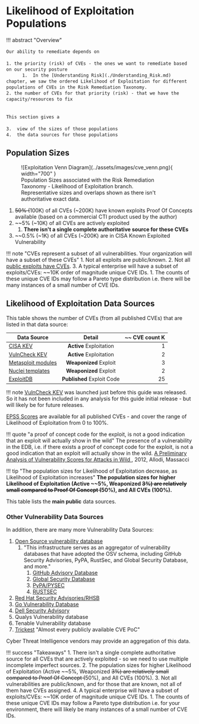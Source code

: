 # Likelihood of Exploitation Populations

!!! abstract "Overview"
    
    Our ability to remediate depends on 

    1. the priority (risk) of CVEs - the ones we want to remediate based on our security posture
          1.  In the [Understanding Risk](./Understanding_Risk.md) chapter, we saw the ordered Likelihood of Exploitation for different populations of CVEs in the Risk Remediation Taxonomy.
    2. the number of CVEs for that priority (risk) - that we have the capacity/resources to fix

   
    This section gives a

    3.  view of the sizes of those populations
    4.  the data sources for those populations

## Population Sizes

<figure markdown>
![Exploitation Venn Diagram](../assets/images/cve_venn.png){ width="700" }
<figcaption>Population Sizes associated with the Risk Remediation Taxonomy - Likelihood of Exploitation branch. <br>Representative sizes and overlaps shown as there isn't authoritative exact data.</figcaption>
</figure>

1. ~~50% (~~100K) of all CVEs (~200K) have known exploits Proof Of Concepts available (based on a commercial CTI product used by the author)
2. ~~5% (~10K) of all CVEs are actively exploited 
    1. **There isn't a single complete authoritative source for these CVEs**
4. ~~0.5% (~1K) of all CVEs (~200K) are in CISA Known Exploited Vulnerability 

!!! note "CVEs represent a subset of all vulnerabilities. Your organization will have a subset of these CVEs"
     1. Not all exploits are public/known.
     2. Not all [public exploits have CVEs](https://unit42.paloaltonetworks.com/state-of-exploit-development/).
     3. A typical enterprise will have a subset of exploits/CVEs: ~~10K order of magnitude unique CVE IDs.
         1. The counts of these unique CVE IDs may follow a Pareto type distribution i.e. there will be many instances of a small number of CVE IDs.

## Likelihood of Exploitation Data Sources

This table shows the number of CVEs (from all published CVEs) that are listed in that data source:

| Data Source |    Detail     | ~~ CVE count K | 
|-------------|:-------------:|---------------:|
| [CISA KEV](https://www.cisa.gov/known-exploited-vulnerabilities-catalog)    |  **Active** Exploitation|              1 | 
| [VulnCheck KEV](https://vulncheck.com/kev)    |  **Active** Exploitation|              2 | 
| [Metasploit modules](https://github.com/rapid7/metasploit-framework)  | **Weaponized** Exploit |              3 | 
| [Nuclei templates](https://github.com/projectdiscovery/nuclei-templates)      |  **Weaponized** Exploit           |              2 | 
| [ExploitDB](https://gitlab.com/exploit-database/exploitdb)   |  **Published** Exploit Code             |            25 | 

!!! note
    [VulnCheck KEV](https://vulncheck.com/press/vulncheck-kev) was launched just before this guide was released.
    So it has not been included in any analysis for this guide initial release - but will likely be for future releases.

[EPSS Scores](https://www.first.org/epss/api) are available for all published CVEs - and cover the range of Likelihood of Exploitation  from 0 to 100%. 

!!! quote "a proof of concept code for the exploit, is not a good indication that an exploit will actually show in the wild"
    The presence of a vulnerability in the EDB, i.e. if there exists a proof of concept code for the exploit, is not a good indication that an exploit will actually show in the wild.
    [A Preliminary Analysis of Vulnerability Scores for Attacks in Wild ](https://lallodi.github.io/publications/allodi-12-badgers.pdf), 2012, Allodi, Massacci
 
!!! tip "The population sizes for Likelihood of Exploitation decrease, as Likelihood of Exploitation increases"
    **The population sizes for higher Likelihood of Exploitation (Active ~~5%, Weaponized ~~3%) are relatively small compared to Proof Of Concept (~~50%), and All CVEs (100%).**

This table lists the **main public** data sources.


### Other Vulnerability Data Sources
In addition, there are many more Vulnerability Data Sources: 

1. [Open Source vulnerability database](https://osv.dev/)
      1. "This infrastructure serves as an aggregator of vulnerability databases that have adopted the OSV schema, including GitHub Security Advisories, PyPA, RustSec, and Global Security Database, and more."
         1. [GitHub Advisory Database](https://github.com/advisories)
         2. [Global Security Database](https://gsd.id/) 
         3. [PyPA/PYSEC](https://github.com/pypa/advisory-database/tree/main)
         4. [RUSTSEC](https://rustsec.org/)
2. [Red Hat Security Advisories/RHSB](https://access.redhat.com/security/updates/advisory/)
3. [Go Vulnerability Database](https://vuln.go.dev/)
4. [Dell Security Advisory](https://www.dell.com/support/security/en-ie)
5. Qualys Vulnerability database
6. Tenable Vulnerability database
7. [Trickest](https://github.com/trickest/cve) "Almost every publicly available CVE PoC"

Cyber Threat Intelligence vendors may provide an aggregation of this data.



!!! success "Takeaways"
    1. There isn't a single complete authoritative source for all CVEs that are actively exploited - so we need to use multiple incomplete imperfect sources.
    2. The population sizes for higher Likelihood of Exploitation (Active ~~5%, Weaponized ~~3%) are relatively small compared to Proof Of Concept (~~50%), and All CVEs (100%).
    3. Not all vulnerabilities are public/known, and for those that are known, not all of them have CVEs assigned.
    4. A typical enterprise will have a subset of exploits/CVEs: ~~10K order of magnitude unique CVE IDs.
          1. The counts of these unique CVE IDs may follow a Pareto type distribution i.e. for your environment, there will likely be many instances of a small number of CVE IDs.